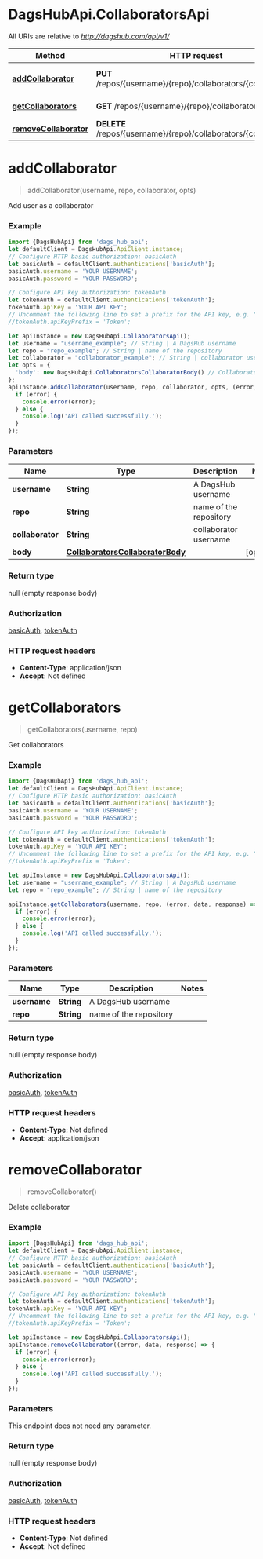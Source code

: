 # DagsHubApi.CollaboratorsApi

All URIs are relative to *http://dagshub.com/api/v1/*

Method | HTTP request | Description
------------- | ------------- | -------------
[**addCollaborator**](CollaboratorsApi.md#addCollaborator) | **PUT** /repos/{username}/{repo}/collaborators/{collaborator} | Add user as a collaborator
[**getCollaborators**](CollaboratorsApi.md#getCollaborators) | **GET** /repos/{username}/{repo}/collaborators | Get collaborators
[**removeCollaborator**](CollaboratorsApi.md#removeCollaborator) | **DELETE** /repos/{username}/{repo}/collaborators/{collaborator} | Delete collaborator

<a name="addCollaborator"></a>
# **addCollaborator**
> addCollaborator(username, repo, collaborator, opts)

Add user as a collaborator

### Example
```javascript
import {DagsHubApi} from 'dags_hub_api';
let defaultClient = DagsHubApi.ApiClient.instance;
// Configure HTTP basic authorization: basicAuth
let basicAuth = defaultClient.authentications['basicAuth'];
basicAuth.username = 'YOUR USERNAME';
basicAuth.password = 'YOUR PASSWORD';

// Configure API key authorization: tokenAuth
let tokenAuth = defaultClient.authentications['tokenAuth'];
tokenAuth.apiKey = 'YOUR API KEY';
// Uncomment the following line to set a prefix for the API key, e.g. "Token" (defaults to null)
//tokenAuth.apiKeyPrefix = 'Token';

let apiInstance = new DagsHubApi.CollaboratorsApi();
let username = "username_example"; // String | A DagsHub username
let repo = "repo_example"; // String | name of the repository
let collaborator = "collaborator_example"; // String | collaborator username
let opts = { 
  'body': new DagsHubApi.CollaboratorsCollaboratorBody() // CollaboratorsCollaboratorBody | 
};
apiInstance.addCollaborator(username, repo, collaborator, opts, (error, data, response) => {
  if (error) {
    console.error(error);
  } else {
    console.log('API called successfully.');
  }
});
```

### Parameters

Name | Type | Description  | Notes
------------- | ------------- | ------------- | -------------
 **username** | **String**| A DagsHub username | 
 **repo** | **String**| name of the repository | 
 **collaborator** | **String**| collaborator username | 
 **body** | [**CollaboratorsCollaboratorBody**](CollaboratorsCollaboratorBody.md)|  | [optional] 

### Return type

null (empty response body)

### Authorization

[basicAuth](../README.md#basicAuth), [tokenAuth](../README.md#tokenAuth)

### HTTP request headers

 - **Content-Type**: application/json
 - **Accept**: Not defined

<a name="getCollaborators"></a>
# **getCollaborators**
> getCollaborators(username, repo)

Get collaborators

### Example
```javascript
import {DagsHubApi} from 'dags_hub_api';
let defaultClient = DagsHubApi.ApiClient.instance;
// Configure HTTP basic authorization: basicAuth
let basicAuth = defaultClient.authentications['basicAuth'];
basicAuth.username = 'YOUR USERNAME';
basicAuth.password = 'YOUR PASSWORD';

// Configure API key authorization: tokenAuth
let tokenAuth = defaultClient.authentications['tokenAuth'];
tokenAuth.apiKey = 'YOUR API KEY';
// Uncomment the following line to set a prefix for the API key, e.g. "Token" (defaults to null)
//tokenAuth.apiKeyPrefix = 'Token';

let apiInstance = new DagsHubApi.CollaboratorsApi();
let username = "username_example"; // String | A DagsHub username
let repo = "repo_example"; // String | name of the repository

apiInstance.getCollaborators(username, repo, (error, data, response) => {
  if (error) {
    console.error(error);
  } else {
    console.log('API called successfully.');
  }
});
```

### Parameters

Name | Type | Description  | Notes
------------- | ------------- | ------------- | -------------
 **username** | **String**| A DagsHub username | 
 **repo** | **String**| name of the repository | 

### Return type

null (empty response body)

### Authorization

[basicAuth](../README.md#basicAuth), [tokenAuth](../README.md#tokenAuth)

### HTTP request headers

 - **Content-Type**: Not defined
 - **Accept**: application/json

<a name="removeCollaborator"></a>
# **removeCollaborator**
> removeCollaborator()

Delete collaborator

### Example
```javascript
import {DagsHubApi} from 'dags_hub_api';
let defaultClient = DagsHubApi.ApiClient.instance;
// Configure HTTP basic authorization: basicAuth
let basicAuth = defaultClient.authentications['basicAuth'];
basicAuth.username = 'YOUR USERNAME';
basicAuth.password = 'YOUR PASSWORD';

// Configure API key authorization: tokenAuth
let tokenAuth = defaultClient.authentications['tokenAuth'];
tokenAuth.apiKey = 'YOUR API KEY';
// Uncomment the following line to set a prefix for the API key, e.g. "Token" (defaults to null)
//tokenAuth.apiKeyPrefix = 'Token';

let apiInstance = new DagsHubApi.CollaboratorsApi();
apiInstance.removeCollaborator((error, data, response) => {
  if (error) {
    console.error(error);
  } else {
    console.log('API called successfully.');
  }
});
```

### Parameters
This endpoint does not need any parameter.

### Return type

null (empty response body)

### Authorization

[basicAuth](../README.md#basicAuth), [tokenAuth](../README.md#tokenAuth)

### HTTP request headers

 - **Content-Type**: Not defined
 - **Accept**: Not defined

